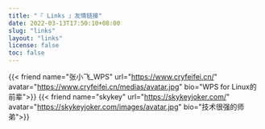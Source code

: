 ```yaml
---
title: "『 Links 』友情链接"
date: 2022-03-13T17:50:10+08:00
slug: "links"
layout: "links"
license: false
toc: false
---
```

<!-- 此处为了正常演示添加反斜杠防止转译。 -->
{{< friend name="张小飞_WPS" url="https://www.cryfeifei.cn/" avatar="https://www.cryfeifei.cn/medias/avatar.jpg" bio="WPS for Linux的前辈">}}
{{< friend name="skykey" url="https://skykeyjoker.com/" avatar="https://skykeyjoker.com/images/avatar.jpg" bio="技术很强的师弟">}}

